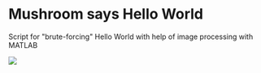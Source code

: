 # Mushroom says Hello World

Script for "brute-forcing" Hello World with help of image processing with MATLAB

![](result.gif)
